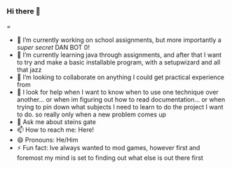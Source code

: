 ### Hi there 👋

<!--
**Newboy674/Newboy674** is a ✨ _special_ ✨ repository because its `README.md` (this file) appears on your GitHub profile.
-->
=
- 🔭 I’m currently working on school assignments, but more importantly a *super secret* DAN BOT 0!
- 🌱 I’m currently learning java through assignments, and after that I want to try and make a basic installable program, with a setupwizard and all that jazz
- 👯 I’m looking to collaborate on anything I could get practical experience from
- 🤔 I look for help when I want to know when to use one technique over another... or when im figuring out how to read documentation... or when trying to pin down what subjects I need to learn to do the project I want to do. so really only when a new problem comes up 
- 💬 Ask me about steins gate
- 📫 How to reach me: Here!
- 😄 Pronouns: He/Him
- ⚡ Fun fact: Ive always wanted to mod games, however first and foremost my mind is set to finding out what else is out there first
